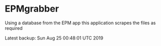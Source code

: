 # EPMgrabber
Using a database from the EPM app this application scrapes the files as required


Latest backup: Sun Aug 25 00:48:01 UTC 2019
